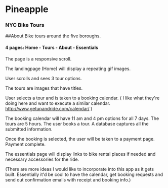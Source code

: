 # Pineapple
### NYC Bike Tours

##About
Bike tours around the five boroughs. 

#### 4 pages: Home - Tours - About - Essentials

The page is a responsive scroll. 

The landingpage (Home) will display a repeating gif images. 

User scrolls and sees 3 tour options.

The tours are images that have titles.

User selects a tour and is taken to a booking calendar. 
( I like what they're doing here and want to execute a similar calendar. http://www.getupandride.com/calendar/ )

The booking calendar will have 11 am and 4 pm options for all 7 days. The tours are 5 hours. The user books a tour. A database captures all the submitted information.

Once the booking is selected, the user will be taken to a payment page. Payment complete. 

The essentials page will display links to bike rental places if needed and necessary accessories for the ride. 


(There are more ideas I would like to incorporate into this app as it gets built. Essentially it'd be cool to have the calendar, get booking requests and send out confirmation emails with receipt and booking info.)


